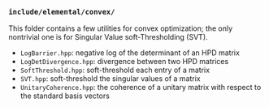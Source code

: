 ### `include/elemental/convex/`

This folder contains a few utilities for convex optimization; the only 
nontrivial one is for Singular Value soft-Thresholding (SVT).

-  `LogBarrier.hpp`: negative log of the determinant of an HPD matrix
-  `LogDetDivergence.hpp`: divergence between two HPD matrices
-  `SoftThreshold.hpp`: soft-threshold each entry of a matrix
-  `SVT.hpp`: soft-threshold the singular values of a matrix
-  `UnitaryCoherence.hpp`: the coherence of a unitary matrix with respect to
   the standard basis vectors

